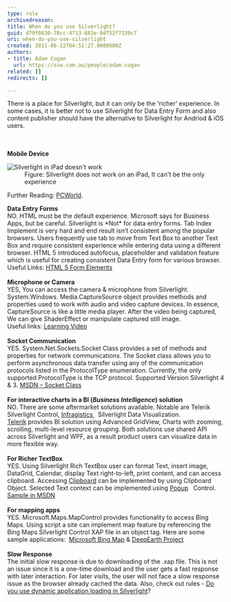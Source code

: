 ```yaml
---
type: rule
archivedreason: 
title: When do you use Silverlight?
guid: d79f0830-78cc-4713-883e-8d752f7339c7
uri: when-do-you-use-silverlight
created: 2011-06-22T04:51:27.0000000Z
authors:
- title: Adam Cogan
  url: https://ssw.com.au/people/adam-cogan
related: []
redirects: []

---
```



There is a place for Silverlight, but it can only be the 'richer' experience.&#160;In some cases, it is better not to use Silverlight for Data Entry Form and also content publisher should have the alternative to Silverlight for Andriod &amp; iOS users. 
<br>
<br><excerpt class='endintro'></excerpt><br>
<p class="ssw15-rteElement-P"> <b>Mobile Device​</b><br></p><dl class="image"><dt> 
      <img alt="Silverlight in iPad doesn't work" src="/PublishingImages/SilverlightInIPad.png" /> 
   </dt><dd>Figure&#58; Silverlight does not work on an iPad, It can't be the only experience</dd></dl><p>Further Reading&#58; 
   <a href="http&#58;//www.pcworld.com/article/193540/ipad_proves_that_apple_wants_to_kill_flash.html" target="_blank">PCWorld</a>.</p><div>
   <strong>Data Entry Forms</strong></div><div style="text-align&#58;left;">NO. HTML must be the default experience. Microsoft says for Business Apps, but be careful. Silverlight is *Not* for data entry forms. Tab Index Implement is very hard and end result isn’t consistent among the popular browsers. Users frequently use tab to move from Text Box to another Text Box and require consistent experience while entering data using a different browser. HTML 5 introduced autofocus, placeholder and validation feature which is useful for creating consistent Data Entry form for various browser.<br></div><div style="text-align&#58;left;">Useful Links&#58; 
   <a href="https&#58;//www.w3schools.com/html/html_form_elements.asp" target="_blank">HTML 5 Form Elements</a>&#160; </div><div style="text-align&#58;left;">&#160;</div><div style="text-align&#58;left;">
   <strong>Microphone or Camera </strong></div><div style="text-align&#58;left;">YES, You can access the camera &amp; microphone from Silverlight. System.Windows. Media.CaptureSource object provides methods and properties used to work with audio and video capture devices. In essence, CaptureSource is like a little media player. After the video being captured, We can give ShaderEffect or manipulate captured still image.<br></div><div style="text-align&#58;left;">Useful links&#58; 
   <a href="http&#58;//www.silverlight.net/learn/videos/silverlight-4-videos/access-web-camera-microphone/" target="_blank">Learning Video</a> </div><div style="text-align&#58;left;">&#160;</div><div style="text-align&#58;left;">
   <strong>Socket Communication </strong></div><div style="text-align&#58;left;">YES. System.Net.Sockets.Socket Class provides a set of methods and properties for network communications. The Socket class allows you to perform asynchronous data transfer using any of the communication protocols listed in the ProtocolType enumeration. Currently, the only supported ProtocolType is the TCP protocol. Supported Version Silverlight 4 &amp; 3. 
   <a href="http&#58;//msdn.microsoft.com/en-us/library/system.net.sockets.socket%28v=vs.95%29.aspx">MSDN – Socket Class</a><br><br></div><div style="text-align&#58;left;"><div>
      <strong>For interactive charts in a BI (</strong><em><strong>Business Intelligence</strong></em><strong>) solution </strong></div><div>NO. There are some aftermarket solutions available. Notable are Telerik Silverlight Control,&#160;<a href="http&#58;//www.infragistics.com/dotnet/netadvantage/silverlight/data-visualization.aspx" target="_blank">Infragistics&#160;</a>&#160; Silverlight Data Visualization. 
      <a href="http&#58;//www.telerik.com/products/new-silverlight-controls.aspx" target="_blank">Telerik</a>&#160;provides BI solution using Advanced GridView, Charts with zooming, scrolling, multi-level resource grouping. Both solutions use shared API across Silverlight and WPF, as a result product users can visualize data in more flexible way. </div><div>&#160;</div></div><div style="text-align&#58;left;">
   <strong>For Richer TextBox</strong></div><div style="text-align&#58;left;">YES. Using Silverlight Rich TextBox user can format Text, insert image, DataGrid, Calendar, display Text right-to-left, print content, and can access clipboard. Accessing 
   <a href="http&#58;//msdn.microsoft.com/en-us/library/system.windows.clipboard%28v=vs.95%29.aspx" target="_blank">Clipboard</a>&#160;can be implemented by using Clipboard Object. Selected Text context can be implemented using 
   <a href="http&#58;//msdn.microsoft.com/en-us/library/system.windows.controls.primitives.popup%28v=vs.95%29.aspx" target="_blank">Popup</a>&#160;&#160; Control. 
   <a href="http&#58;//msdn.microsoft.com/en-us/library/ff426926%28v=vs.95%29.aspx" target="_blank">Sample in MSDN</a>​<br></div><div style="text-align&#58;left;">&#160;</div><div style="text-align&#58;left;">
   <strong>For mapping apps</strong></div><div style="text-align&#58;left;">YES. Microsoft.Maps.MapControl provides functionality to access Bing Maps. Using script a site can implement map feature by referencing the Bing Maps Silverlight Control XAP file in an object tag. Here are some sample applications&#58;&#160; 
   <a href="http&#58;//www.microsoft.com/maps/isdk/silverlight/" target="_blank">Microsoft Bing Map</a>&#160;&amp; 
   <a href="http&#58;//deepearth.codeplex.com/" target="_blank">DeepEarth Project</a>&#160; </div><div style="text-align&#58;left;">&#160;</div><div style="text-align&#58;left;">
   <strong>Slow Response</strong></div><div style="text-align&#58;left;">The initial slow response is due to downloading of the .xap file. This is not an issue since it is a one-time download and the user gets a fast response with later interaction. For later visits, the user will not face a slow response issue as the browser already cached the data. Also, check out rules - 
   <a href="/Pages/Do-you-use-dynamic-application-loading-in-Silverlight.aspx" target="_blank">Do you use dynamic application loading in Silverlight</a>?&#160; </div>


